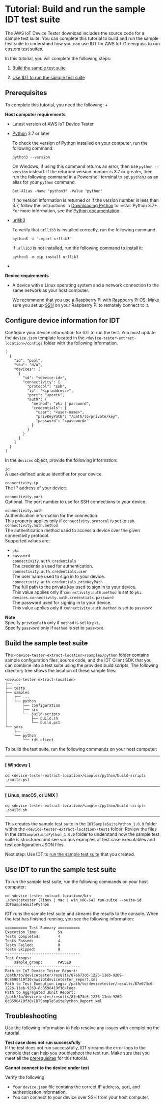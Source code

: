 # Tutorial: Build and run the sample IDT test suite<a name="build-sample-suite"></a>

The AWS IoT Device Tester download includes the source code for a sample test suite\. You can complete this tutorial to build and run the sample test suite to understand how you can use IDT for AWS IoT Greengrass to run custom test suites\.

 In this tutorial, you will complete the following steps: 

1. [Build the sample test suite](#build-sample)

1. [Use IDT to run the sample test suite](#run-sample)

## Prerequisites<a name="prereqs-tutorial-sample"></a><a name="prereqs-list"></a>

To complete this tutorial, you need the following: 
+ 

**Host computer requirements**
  + Latest version of AWS IoT Device Tester
  + [Python](https://www.python.org/downloads/) 3\.7 or later

    To check the version of Python installed on your computer, run the following command:

    ```
    python3 --version
    ```

    On Windows, if using this command returns an error, then use `python --version` instead\. If the returned version number is 3\.7 or greater, then run the following command in a Powershell terminal to set `python3` as an alias for your `python` command\. 

    ```
    Set-Alias -Name "python3" -Value "python"
    ```

    If no version information is returned or if the version number is less than 3\.7, follow the instructions in [Downloading Python](https://wiki.python.org/moin/BeginnersGuide/Download) to install Python 3\.7\+\. For more information, see the [Python documentation](https://docs.python.org)\.
  + [urllib3](https://urllib3.readthedocs.io/en/latest/)

    To verify that `urllib3` is installed correctly, run the following command:

    ```
    python3 -c 'import urllib3'
    ```

    If `urllib3` is not installed, run the following command to install it:

    ```
    python3 -m pip install urllib3
    ```
+ 

**Device requirements**
  + A device with a Linux operating system and a network connection to the same network as your host computer\. 

    We recommend that you use a [Raspberry Pi](https://www.raspberrypi.org/) with Raspberry Pi OS\. Make sure you set up [SSH](https://www.raspberrypi.org/documentation/remote-access/ssh/) on your Raspberry Pi to remotely connect to it\.

## Configure device information for IDT<a name="configure-idt-sample"></a>

Configure your device information for IDT to run the test\. You must update the `device.json` template located in the `<device-tester-extract-location>/configs` folder with the following information\.

```
[
  {
    "id": "pool",
    "sku": "N/A",
    "devices": [
      {
        "id": "<device-id>",
        "connectivity": {
          "protocol": "ssh",
          "ip": "<ip-address>",
          "port": "<port>",
          "auth": {
            "method": "pki | password",
            "credentials": {
              "user": "<user-name>",
              "privKeyPath": "/path/to/private/key",
              "password": "<password>"
            }
          }
        }
      }
    ]
  }
]
```

In the `devices` object, provide the following information:

`id`  
A user\-defined unique identifier for your device\.

`connectivity.ip`  
The IP address of your device\.

`connectivity.port`  
Optional\. The port number to use for SSH connections to your device\.

`connectivity.auth`  
Authentication information for the connection\.  
This property applies only if `connectivity.protocol` is set to `ssh`\.    
`connectivity.auth.method`  
The authentication method used to access a device over the given connectivity protocol\.  
Supported values are:  
+ `pki`
+ `password`  
`connectivity.auth.credentials`  
The credentials used for authentication\.    
`connectivity.auth.credentials.user`  
The user name used to sign in to your device\.  
`connectivity.auth.credentials.privKeyPath`  
The full path to the private key used to sign in to your device\.  
This value applies only if `connectivity.auth.method` is set to `pki`\.  
`devices.connectivity.auth.credentials.password`  
The password used for signing in to your device\.  
This value applies only if `connectivity.auth.method` is set to `password`\.

**Note**  
Specify `privKeyPath` only if `method` is set to `pki`\.  
Specify `password` only if `method` is set to `password`\.

## Build the sample test suite<a name="build-sample"></a>

The `<device-tester-extract-location>/samples/python` folder contains sample configuration files, source code, and the IDT Client SDK that you can combine into a test suite using the provided build scripts\. The following directory tree shows the location of these sample files:

```
<device-tester-extract-location>
├── ...
├── tests
├── samples
│   ├── ...
│   └── python
│       ├── configuration
│       ├── src
│       └── build-scripts
│           ├── build.sh
│           └── build.ps1
└── sdks
    ├── ...
    └── python
        └── idt_client
```

To build the test suite, run the following commands on your host computer:

------
#### [ Windows ]

```
cd <device-tester-extract-location>/samples/python/build-scripts
./build.ps1
```

------
#### [ Linux, macOS, or UNIX ]

```
cd <device-tester-extract-location>/samples/python/build-scripts
./build.sh
```

------

This creates the sample test suite in the `IDTSampleSuitePython_1.0.0` folder within the `<device-tester-extract-location>/tests` folder\. Review the files in the `IDTSampleSuitePython_1.0.0` folder to understand how the sample test suite is structured and see various examples of test case executables and test configuration JSON files\. 

Next step: Use IDT to [run the sample test suite](#run-sample) that you created\.

## Use IDT to run the sample test suite<a name="run-sample"></a>

To run the sample test suite, run the following commands on your host computer: 

```
cd <device-tester-extract-location>/bin
./devicetester_[linux | mac | win_x86-64] run-suite --suite-id IDTSampleSuitePython
```

IDT runs the sample test suite and streams the results to the console\. When the test has finished running, you see the following information:

```
========== Test Summary ==========
Execution Time:         5s
Tests Completed:        4
Tests Passed:           4
Tests Failed:           0
Tests Skipped:          0
----------------------------------
Test Groups:
    sample_group:       PASSED
----------------------------------
Path to IoT Device Tester Report: /path/to/devicetester/results/87e673c6-1226-11eb-9269-8c8590419f30/awsiotdevicetester_report.xml
Path to Test Execution Logs: /path/to/devicetester/results/87e673c6-1226-11eb-9269-8c8590419f30/logs
Path to Aggregated JUnit Report: /path/to/devicetester/results/87e673c6-1226-11eb-9269-8c8590419f30/IDTSampleSuitePython_Report.xml
```

## Troubleshooting<a name="tutorial-troubleshooting-custom"></a>

Use the following information to help resolve any issues with completing the tutorial\.

**Test case does not run successfully**  
If the test does not run successfully, IDT streams the error logs to the console that can help you troubleshoot the test run\. Make sure that you meet all the [prerequisites](#prereqs-tutorial-sample) for this tutorial\.

**Cannot connect to the device under test**

Verify the following:
+ Your `device.json` file contains the correct IP address, port, and authentication information\.
+ You can connect to your device over SSH from your host computer\.